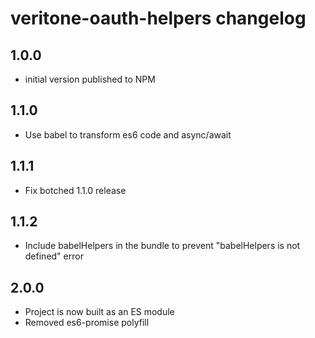 # veritone-oauth-helpers changelog

## 1.0.0
* initial version published to NPM

## 1.1.0
* Use babel to transform es6 code and async/await 

## 1.1.1
* Fix botched 1.1.0 release
 
## 1.1.2
* Include babelHelpers in the bundle to prevent "babelHelpers is not defined" error
 
## 2.0.0
* Project is now built as an ES module
* Removed es6-promise polyfill